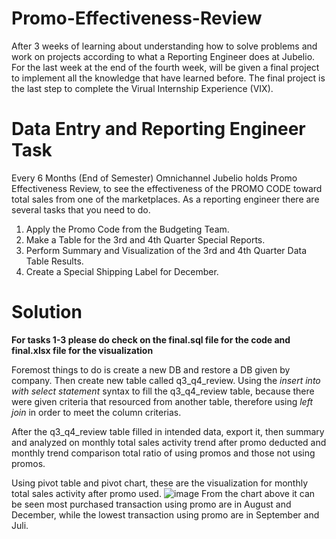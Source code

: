 # Promo-Effectiveness-Review
After 3 weeks of learning about understanding how to solve problems and work on projects according to what a Reporting Engineer does at Jubelio. For the last week at the end of the fourth week, will be given a final project to implement all the knowledge that have learned before. The final project is the last step to complete the Virual Internship Experience (VIX).

# Data Entry and Reporting Engineer Task
Every 6 Months (End of Semester) Omnichannel Jubelio holds Promo Effectiveness Review, to see the effectiveness of the PROMO CODE toward total sales from one of the marketplaces. As a reporting engineer there are several tasks that you need to do.
  1. Apply the Promo Code from the Budgeting Team.
  2. Make a Table for the 3rd and 4th Quarter Special Reports.
  3. Perform Summary and Visualization of the 3rd and 4th Quarter Data Table Results.
  4. Create a Special Shipping Label for December.
 
# Solution
**For tasks 1-3 please do check on the final.sql file for the code and final.xlsx file for the visualization**

Foremost things to do is create a new DB and restore a DB given by company. Then create new table called q3_q4_review. Using the *insert into with select statement* syntax to fill the q3_q4_review table, because there were given criteria that resourced from another table, therefore using *left join* in order to meet the column criterias.

After the q3_q4_review table filled in intended data, export it, then summary and analyzed on monthly total sales activity trend after promo deducted and monthly trend comparison total ratio of using promos and those not using promos.

Using pivot table and pivot chart, these are the visualization for monthly total sales activity after promo used.
![image](https://github.com/jenangsabun/Promo-Effectiveness-Review/assets/122729198/bfcd6d84-eedb-4dda-90e0-65ab7398a518)
From the chart above it can be seen most purchased transaction using promo are in August and December, while the lowest transaction using promo are in September and Juli.
